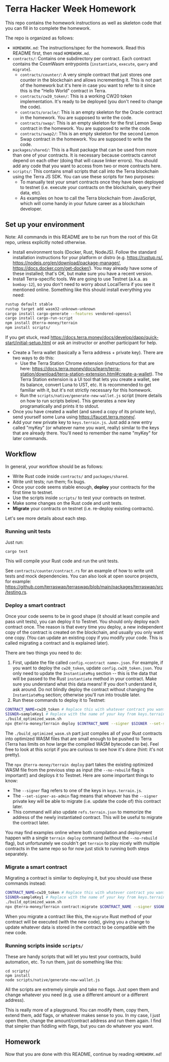 # Terra Hacker Week Homework

This repo contains the homework instructions as well as skeleton code that you
can fill in to complete the homework.

The repo is organized as follows:

* `HOMEWORK.md`: The instructions/spec for the homework. Read this README first,
  then read `HOMEWORK.md`.
* `contracts/`: Contains one subdirectory per contract. Each contract contains
  the CosmWasm entrypoints (`instantiate`, `execute`, `query` and `migrate`).
  * `contracts/counter/`: A very simple contract that just stores one counter in the
    blockchain and allows incrementing it. This is not part of the homework but
    it's here in case you want to refer to it since this is the "Hello World"
    contract in Terra.
  * `contracts/cw20_token/`: This is a working CW20 token implementation. It's
    ready to be deployed (you don't need to change the code).
  * `contracts/oracle/`: This is an empty skeleton for the Oracle contract in
    the homework. You are supposed to write the code.
  * `contracts/swap/`: This is an empty skeleton for the first Lemon Swap
    contract in the homework. You are supposed to write the code.
  * `contracts/swap2/`: This is an empty skeleton for the second Lemon Swap
    contract in the homework. You are supposed to write the code.
* `packages/shared/`:  This is a Rust package that can be used from more than
    one of your contracts. It is necessary because contracts cannot depend on
    each other (doing that will cause linker errors). You should add any code
    that you want to access from two or more contracts here.
* `scripts/`: This contains small scripts that call into the Terra blockchain
  using the Terra JS SDK. You can use these scripts for two purposes:
     * To manually test your smart contracts once they have been deployed to
       testnet (i.e. execute your contracts on the blockchain, query their data,
       etc).
     * As examples on how to call the Terra blockchain from JavaScript, which
       will come handy in your future career as a blockchain developer.

## Set up your environment

Note: All commands in this README are to be run from the root of this Git repo,
unless explicitly noted otherwise.

* Install environment tools (Docker, Rust, NodeJS). Follow the standard
  installation instructions for your platform or distro (e.g.
  https://rustup.rs/, https://nodejs.org/en/download/package-manager/,
  https://docs.docker.com/get-docker/). You may already have some of these
  installed; that's OK, but make sure you have a recent version.
* Install Terra-specific tools. We are going to use Testnet (a.k.a. as
  `bombay-12`), so you don't need to worry about LocalTerra if you see it
  mentioned online. Something like this should install everything you need:
```bash
rustup default stable
rustup target add wasm32-unknown-unknown
cargo install cargo-generate --features vendored-openssl
cargo install cargo-run-script
npm install @terra-money/terrain
npm install scripts/
```

  If you get stuck, read
  https://docs.terra.money/docs/develop/dapp/quick-start/initial-setup.html or
  ask an instructor or another participant for help.
* Create a Terra wallet (basically a Terra address + private key). There
  are two ways to do this:
  * Use the Terra Station Chrome extension (instructions for that are here:
    https://docs.terra.money/docs/learn/terra-station/download/terra-station-extension.html#create-a-wallet).
    The Terra Station extension is a UI tool that lets you create a wallet, see
    its balance, convert Luna to UST, etc. It is recommended to get familiar
    with it, but it's not strictly necessary for this homework.
  * Run the `scripts/native/generate-new-wallet.js` script (more details on how
    to run scripts below). This generates a new key programatically and prints
    it to stdout.
* Once you have created a wallet (and saved a copy of its private key), send
  yourself some Luna using https://faucet.terra.money/.
* Add your new private key to `keys.terrain.js`. Just add a new entry called
  "myKey" (or whatever name you want, really) similar to the keys that are
  already there. You'll need to remember the name "myKey" for later commands.

## Workflow

In general, your workflow should be as follows:

* Write Rust code inside `contracts/` and `packages/shared`.
* Write unit tests; run them; fix bugs.
* Once your code seems stable enough, **deploy** your contracts for the first
  time to testnet.
* Use the scripts inside `scripts/` to test your contracts on testnet.
* Make some changes on the Rust code and unit tests.
* **Migrate** your contracts on testnet (i.e. re-deploy existing contracts).

Let's see more details about each step.

### Running unit tests

Just run:

```
cargo test
```

This will compile your Rust code and run the unit tests.

See `contracts/counter/contract.rs` for an example of how to write unit tests
and mock dependencies. You can also look at open source projects, for example:
https://github.com/terraswap/terraswap/blob/main/packages/terraswap/src/testing.rs.

### Deploy a smart contract

Once your code seems to be in good shape (it should at least compile and pass
unit tests), you can deploy it to Testnet. You should only deploy each contract
once. The reason is that every time you deploy, a new independent copy of the
contract is created on the blockchain, and usually you only want one copy. (You
can update an existing copy if you modify your code. This is called migrating a
contract and is explained later).

 There are two things you need to do:

1) First, update the file called `config.<contract name>.json`. For example, if
   you want to deploy the `cw20_token`, update `config.cw20_token.json`. You
   only need to update the `InstantiateMsg` section -- this is the data that
   will be passed to the Rust `instantiate` method in your contract. Make sure
   you understand what this data means! If you don't understand it, ask around.
   Do not blindly deploy the contract without changing the `InstantiateMsg`
   section; otherwise you'll run into trouble later.
2) Run these commands to deploy it to Testnet:

```bash
CONTRACT_NAME=cw20_token # Replace this with whatever contract you want to deploy
SIGNER=sampleKey1 # Replace with the name of your key from keys.terrain.js.
./build_optimized_wasm.sh
npx @terra-money/terrain deploy $CONTRACT_NAME --signer $SIGNER --set-signer-as-admin --network testnet --config-path config.$CONTRACT_NAME.json --no-rebuild
```


The `./build_optimized_wasm.sh` part just compiles all of your Rust contracts
into optimized WASM files that are small enough to be pushed to Terra (Terra has
limits on how large the compiled WASM bytecode can be). Feel free to look at
this script if you are curious to see how it's done (hint: it's not pretty).

The `npx @terra-money/terrain deploy` part takes the existing optimized WASM
file from the previous step as input (the `--no-rebuild` flag is important!) and
deploys it to Testnet. Here are some important things to know:
  * The `--signer` flag refers to one of the keys in `keys.terrain.js`.
  * The `--set-signer-as-admin` flag means that whoever has the `--signer`
    private key will be able to migrate (i.e. update the code of) this contract
    later.
  * This command will also update `refs.terrain.json` to memorize the address of
    the newly instantiated contract. This will be useful to migrate the contract
    later.

You may find examples online where both compilation and deployment happen with a
single `terrain deploy` command (without the `--no-rebuild` flag), but
unfortunately we couldn't get `terrain` to play nicely with multiple contracts
in the same repo so for now just stick to running both steps separately.

### Migrate a smart contract

Migrating a contract is similar to deploying it, but you should use these
commands instead:

```bash
CONTRACT_NAME=cw20_token # Replace this with whatever contract you want to deploy
SIGNER=sampleKey1 # Replace with the name of your key from keys.terrain.js.
./build_optimized_wasm.sh
npx @terra-money/terrain contract:migrate $CONTRACT_NAME --signer $SGNER --network testnet --config-path config.$CONTRACT_NAME.json
```

When you migrate a contract like this, the `migrate` Rust method of your
contract will be executed (with the new code), giving you a change to update
whatever data is stored in the contract to be compatible with the new code.

### Running scripts inside `scripts/`

These are handy scripts that will let you test your contracts, build automation,
etc. To run them, just do something like this:

```
cd scripts/
npm install
node scripts/native/generate-new-wallet.js
```

All the scripts are extremely simple and take no flags. Just open them and
change whatever you need (e.g. use a different amount or a different address).

This is really more of a playground. You can modify them, copy them, extend
them, add flags, or whatever makes sense to you. In my case, I just open them,
change the amount/contract address and run them again. I find that simpler than
fiddling with flags, but you can do whatever you want.

## Homework

Now that you are done with this README, continue by reading `HOMEWORK.md`!